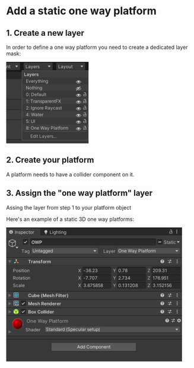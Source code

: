 # Add a static one way platform

## 1. Create a new layer

In order to define a one way platform you need to create a dedicated layer mask:

![](<../../.gitbook/assets/imagen (93).png>)

## 2. Create your platform

A platform needs to have a collider component on it.

## 3. Assign the "one way platform" layer

Assing the layer from step 1 to your platform object

Here's an example of a static 3D one way platforms:

![](<../../.gitbook/assets/imagen (95).png>)
